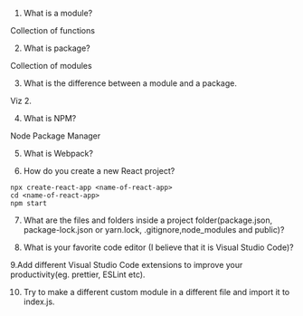 1. What is a module?

Collection of functions 

2. What is package?

Collection of modules

3. What is the difference between a module and a package.

Viz 2.

4. What is NPM?

Node Package Manager 


5. What is Webpack?


6. How do you create a new React project?

```
npx create-react-app <name-of-react-app>
cd <name-of-react-app>
npm start
````

7. What are the files and folders inside a project folder(package.json, package-lock.json or yarn.lock, .gitignore,node_modules and public)?

8. What is your favorite code editor (I believe that it is Visual Studio Code)?

9.Add different Visual Studio Code extensions to improve your productivity(eg. prettier, ESLint etc).

10. Try to make a different custom module in a different file and import it to index.js.